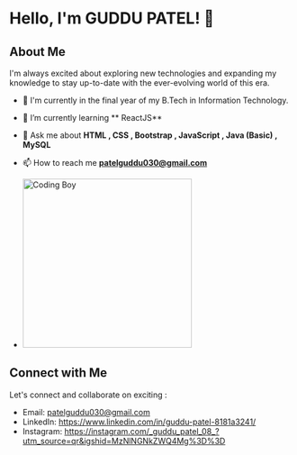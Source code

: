 
# Hello, I'm GUDDU PATEL! 👋

## About Me

I'm always excited about exploring new technologies and expanding my knowledge to stay up-to-date with the ever-evolving world of this era.

- 🔭 I'm currently in the final year of my B.Tech in Information Technology.

- 🌱 I’m currently learning ** ReactJS**

- 💬 Ask me about **HTML , CSS , Bootstrap , JavaScript , Java (Basic) , MySQL**

- 📫 How to reach me **patelguddu030@gmail.com**

- <img src="https://camo.githubusercontent.com/c1dcb74cc1c1835b1d716f5051499a2814c683c806b15f04b0eba492863703e9/68747470733a2f2f63646e2e6472696262626c652e636f6d2f75736572732f3733303730332f73637265656e73686f74732f363538313234332f6176656e746f2e676966" alt="Coding Boy"  height="300px" width="300px"/>

## Connect with Me

Let's connect and collaborate on exciting :

- Email: patelguddu030@gmail.com
- LinkedIn: https://www.linkedin.com/in/guddu-patel-8181a3241/
- Instagram: https://instagram.com/_guddu_patel_08_?utm_source=qr&igshid=MzNlNGNkZWQ4Mg%3D%3D


